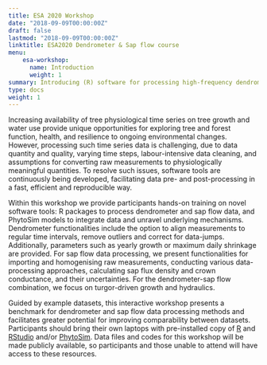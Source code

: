 ```yaml
---
title: ESA 2020 Workshop
date: "2018-09-09T00:00:00Z"
draft: false
lastmod: "2018-09-09T00:00:00Z"
linktitle: ESA2020 Dendrometer & Sap flow course
menu:
    esa-workshop:
      name: Introduction
      weight: 1
summary: Introducing (R) software for processing high-frequency dendrometer and sapflow data.
type: docs
weight: 1
---
```



Increasing availability of tree physiological time series on tree growth and water use provide unique opportunities for exploring tree and forest function, health, and resilience to ongoing environmental changes.
However, processing such time series data is challenging, due to data quantity and quality, varying time steps, labour-intensive data cleaning, and assumptions for converting raw measurements to physiologically meaningful quantities. 
To resolve such issues, software tools are continuously being developed, facilitating data pre- and post-processing in a fast, efficient and reproducible way.

Within this workshop we provide participants hands-on training on novel software tools: R packages to process dendrometer and sap flow data, and PhytoSim models to integrate data and unravel underlying mechanisms.
Dendrometer functionalities include the option to align measurements to regular time intervals, remove outliers and correct for data-jumps.
Additionally, parameters such as yearly growth or maximum daily shrinkage are provided.
For sap flow data processing, we present functionalities for importing and homogenising raw measurements, conducting various data-processing approaches, calculating sap flux density and crown conductance, and their uncertainties.
For the dendrometer-sap flow combination, we focus on turgor-driven growth and hydraulics.

Guided by example datasets, this interactive workshop presents a benchmark for dendrometer and sap flow data processing methods and facilitates greater potential for improving comparability between datasets.
Participants should bring their own laptops with pre-installed copy of [R](http://r-project.org) and [RStudio](http://rstudio.com) and/or [PhytoSim](http://phyto-it.com). 
Data files and codes for this workshop will be made publicly available, so participants and those unable to attend will have access to these resources.
